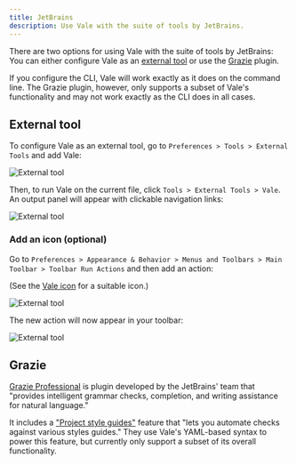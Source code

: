 ```yaml
---
title: JetBrains
description: Use Vale with the suite of tools by JetBrains.
---
```


There are two options for using Vale with the suite of tools by JetBrains: You
can either configure Vale as an [external tool][1] or use the [Grazie][2]
plugin.

If you configure the CLI, Vale will work exactly as it does on the command line.
The Grazie plugin, however, only supports a subset of Vale's functionality and
may not work exactly as the CLI does in all cases.

## External tool

To configure Vale as an external tool, go to
`Preferences > Tools > External Tools` and add Vale:

![External tool](/jetbrains/step1.png)

Then, to run Vale on the current file, click `Tools > External Tools > Vale`.
An output panel will appear with clickable navigation links:

![External tool](/jetbrains/step2.png)

### Add an icon (optional)

Go to `Preferences > Appearance & Behavior > Menus and Toolbars > Main Toolbar > Toolbar Run Actions` and then add an action:

(See the [Vale icon][4] for a suitable icon.)

![External tool](/jetbrains/step3.png)

The new action will now appear in your toolbar:

![External tool](/jetbrains/step4.png)

## Grazie

[Grazie Professional][2] is plugin developed by the JetBrains' team that
"provides intelligent grammar checks, completion, and writing assistance for
natural language."

It includes a ["Project style guides"][3] feature that "lets you automate checks
against various styles guides." They use Vale's YAML-based syntax to power
this feature, but currently only support a subset of its overall functionality.

[1]: https://www.jetbrains.com/help/idea/configuring-third-party-tools.html
[2]: https://plugins.jetbrains.com/plugin/16136-grazie-
[3]: https://plugins.jetbrains.com/plugin/16136-grazie-professional/docs/project-style-guides.html
[4]: https://avatars.githubusercontent.com/u/32996943?s=200&v=4
